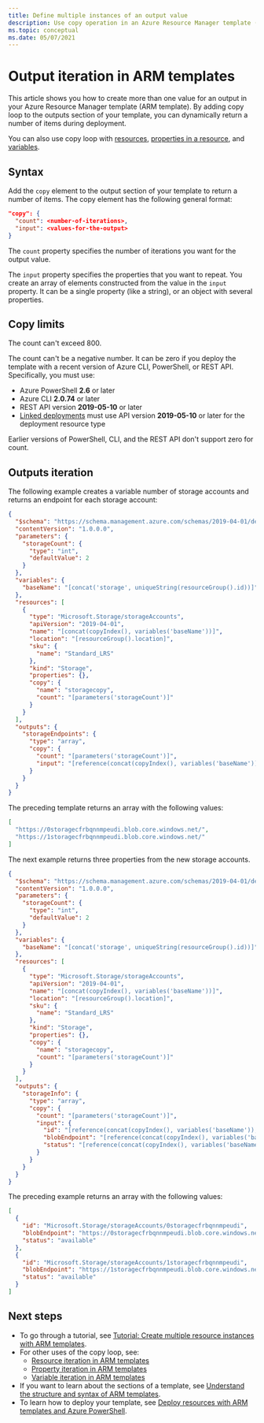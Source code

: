 ```yaml
---
title: Define multiple instances of an output value
description: Use copy operation in an Azure Resource Manager template (ARM template) to iterate multiple times when returning a value from a deployment.
ms.topic: conceptual
ms.date: 05/07/2021
---
```


# Output iteration in ARM templates

This article shows you how to create more than one value for an output in your Azure Resource Manager template (ARM template). By adding copy loop to the outputs section of your template, you can dynamically return a number of items during deployment.

You can also use copy loop with [resources](copy-resources.md), [properties in a resource](copy-properties.md), and [variables](copy-variables.md).

## Syntax

Add the `copy` element to the output section of your template to return a number of items. The copy element has the following general format:

```json
"copy": {
  "count": <number-of-iterations>,
  "input": <values-for-the-output>
}
```

The `count` property specifies the number of iterations you want for the output value.

The `input` property specifies the properties that you want to repeat. You create an array of elements constructed from the value in the `input` property. It can be a single property (like a string), or an object with several properties.

## Copy limits

The count can't exceed 800.

The count can't be a negative number. It can be zero if you deploy the template with a recent version of Azure CLI, PowerShell, or REST API. Specifically, you must use:

- Azure PowerShell **2.6** or later
- Azure CLI **2.0.74** or later
- REST API version **2019-05-10** or later
- [Linked deployments](linked-templates.md) must use API version **2019-05-10** or later for the deployment resource type

Earlier versions of PowerShell, CLI, and the REST API don't support zero for count.

## Outputs iteration

The following example creates a variable number of storage accounts and returns an endpoint for each storage account:

```json
{
  "$schema": "https://schema.management.azure.com/schemas/2019-04-01/deploymentTemplate.json#",
  "contentVersion": "1.0.0.0",
  "parameters": {
    "storageCount": {
      "type": "int",
      "defaultValue": 2
    }
  },
  "variables": {
    "baseName": "[concat('storage', uniqueString(resourceGroup().id))]"
  },
  "resources": [
    {
      "type": "Microsoft.Storage/storageAccounts",
      "apiVersion": "2019-04-01",
      "name": "[concat(copyIndex(), variables('baseName'))]",
      "location": "[resourceGroup().location]",
      "sku": {
        "name": "Standard_LRS"
      },
      "kind": "Storage",
      "properties": {},
      "copy": {
        "name": "storagecopy",
        "count": "[parameters('storageCount')]"
      }
    }
  ],
  "outputs": {
    "storageEndpoints": {
      "type": "array",
      "copy": {
        "count": "[parameters('storageCount')]",
        "input": "[reference(concat(copyIndex(), variables('baseName'))).primaryEndpoints.blob]"
      }
    }
  }
}
```

The preceding template returns an array with the following values:

```json
[
  "https://0storagecfrbqnnmpeudi.blob.core.windows.net/",
  "https://1storagecfrbqnnmpeudi.blob.core.windows.net/"
]
```

The next example returns three properties from the new storage accounts.

```json
{
  "$schema": "https://schema.management.azure.com/schemas/2019-04-01/deploymentTemplate.json#",
  "contentVersion": "1.0.0.0",
  "parameters": {
    "storageCount": {
      "type": "int",
      "defaultValue": 2
    }
  },
  "variables": {
    "baseName": "[concat('storage', uniqueString(resourceGroup().id))]"
  },
  "resources": [
    {
      "type": "Microsoft.Storage/storageAccounts",
      "apiVersion": "2019-04-01",
      "name": "[concat(copyIndex(), variables('baseName'))]",
      "location": "[resourceGroup().location]",
      "sku": {
        "name": "Standard_LRS"
      },
      "kind": "Storage",
      "properties": {},
      "copy": {
        "name": "storagecopy",
        "count": "[parameters('storageCount')]"
      }
    }
  ],
  "outputs": {
    "storageInfo": {
      "type": "array",
      "copy": {
        "count": "[parameters('storageCount')]",
        "input": {
          "id": "[reference(concat(copyIndex(), variables('baseName')), '2019-04-01', 'Full').resourceId]",
          "blobEndpoint": "[reference(concat(copyIndex(), variables('baseName'))).primaryEndpoints.blob]",
          "status": "[reference(concat(copyIndex(), variables('baseName'))).statusOfPrimary]"
        }
      }
    }
  }
}
```

The preceding example returns an array with the following values:

```json
[
  {
    "id": "Microsoft.Storage/storageAccounts/0storagecfrbqnnmpeudi",
    "blobEndpoint": "https://0storagecfrbqnnmpeudi.blob.core.windows.net/",
    "status": "available"
  },
  {
    "id": "Microsoft.Storage/storageAccounts/1storagecfrbqnnmpeudi",
    "blobEndpoint": "https://1storagecfrbqnnmpeudi.blob.core.windows.net/",
    "status": "available"
  }
]
```

## Next steps

- To go through a tutorial, see [Tutorial: Create multiple resource instances with ARM templates](template-tutorial-create-multiple-instances.md).
- For other uses of the copy loop, see:
  - [Resource iteration in ARM templates](copy-resources.md)
  - [Property iteration in ARM templates](copy-properties.md)
  - [Variable iteration in ARM templates](copy-variables.md)
- If you want to learn about the sections of a template, see [Understand the structure and syntax of ARM templates](./syntax.md).
- To learn how to deploy your template, see [Deploy resources with ARM templates and Azure PowerShell](deploy-powershell.md).
